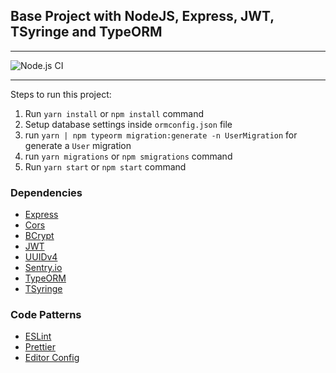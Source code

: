 ## Base Project with NodeJS, Express, JWT, TSyringe and TypeORM

---

![Node.js CI](https://github.com/m1theus/ts-node-base-app/workflows/Node.js%20CI/badge.svg)

---

Steps to run this project:

1. Run `yarn install` or `npm install` command
2. Setup database settings inside `ormconfig.json` file
3. run `yarn | npm typeorm migration:generate -n UserMigration` for generate a `User` migration
4. run `yarn migrations` or `npm smigrations` command
5. Run `yarn start` or `npm start` command

### Dependencies

- [Express](https://expressjs.com/)
- [Cors](https://www.npmjs.com/package/cors)
- [BCrypt](https://github.com/kelektiv/node.bcrypt.js)
- [JWT](https://jwt.io/)
- [UUIDv4](https://github.com/thenativeweb/uuidv4)
- [Sentry.io](https://sentry.io/)
- [TypeORM](https://typeorm.io/#/)
- [TSyringe](https://github.com/microsoft/tsyringe)

### Code Patterns

- [ESLint](https://eslint.org/)
- [Prettier](https://prettier.io/)
- [Editor Config](https://editorconfig.org/)
